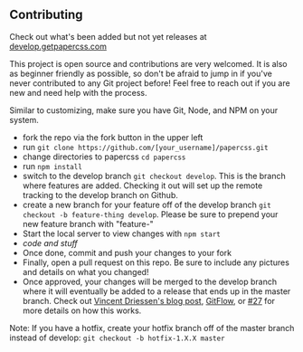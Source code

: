 ## Contributing
Check out what's been added but not yet releases at [develop.getpapercss.com](https://develop.getpapercss.com)

This project is open source and contributions are very welcomed. It is also as beginner friendly as possible, so don't be afraid to jump in if you've never contributed to any Git project before! Feel free to reach out if you are new and need help with the process.

Similar to customizing, make sure you have Git, Node, and NPM on your system.
- fork the repo via the fork button in the upper left
- run `git clone https://github.com/[your_username]/papercss.git`
- change directories to papercss `cd papercss`
- run `npm install`
- switch to the develop branch `git checkout develop`. This is the branch where features are added. Checking it out will set up the remote tracking to the develop branch on Github.
- create a new branch for your feature off of the develop branch `git checkout -b feature-thing develop`. Please be sure to prepend your new feature branch with "feature-"
- Start the local server to view changes with `npm start`
- _code and stuff_
- Once done, commit and push your changes to your fork
- Finally, open a pull request on this repo. Be sure to include any pictures and details on what you changed!
- Once approved, your changes will be merged to the develop branch where it will eventually be added to a release that ends up in the master branch. Check out [Vincent Driessen's blog post](http://nvie.com/posts/a-successful-git-branching-model/), [GitFlow](https://datasift.github.io/gitflow/IntroducingGitFlow.html), or [#27](https://github.com/rhyneav/papercss/issues/27) for more details on how this works.

Note: If you have a hotfix, create your hotfix branch off of the master branch instead of develop: `git checkout -b hotfix-1.X.X master`
